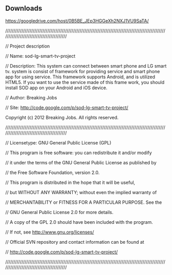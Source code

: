 ## Downloads ##
https://googledrive.com/host/0B5BE_JEp3HGGeXh2NXJ1VU9SaTA/



/////////////////////////////////////////////////////////////////////////////////////////////////////////////////////////////////////////

// Project description

// Name: sod-lg-smart-tv-project

// Description: This system can connect between smart phone and LG smart tv. system is consist of framework for providing service and smart phone app for using service. This framework supports Android, and is utilized HTML5. If you want to use the service made of this frame work, you should install SOD app on your Android and iOS device.

// Author: Breaking Jobs

// Site: http://code.google.com/p/sod-lg-smart-tv-project/

Copyright (c) 2012 Breaking Jobs. All rights reserved.

/////////////////////////////////////////////////////////////////////////////////////////////////////////////////////////////////////////

// Licensetype: GNU General Public License (GPL)

// This program is free software: you can redistribute it and/or modify

// it under the terms of the GNU General Public License as published by

// the Free Software Foundation, version 2.0.

// This program is distributed in the hope that it will be useful,

// but WITHOUT ANY WARRANTY; without even the implied warranty of

// MERCHANTABILITY or FITNESS FOR A PARTICULAR PURPOSE. See the

// GNU General Public License 2.0 for more details.

// A copy of the GPL 2.0 should have been included with the program.

// If not, see http://www.gnu.org/licenses/

// Official SVN repository and contact information can be found at

// http://code.google.com/p/sod-lg-smart-tv-project/

/////////////////////////////////////////////////////////////////////////////////////////////////////////////////////////////////////////